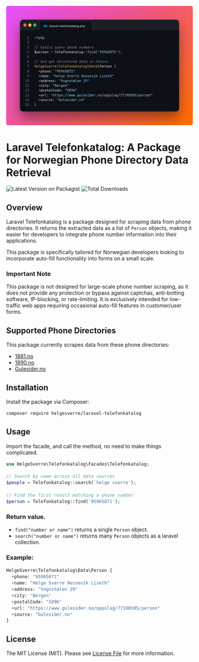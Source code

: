 <p align="center"><img src=".github/header.png"></p>

# Laravel Telefonkatalog: A Package for Norwegian Phone Directory Data Retrieval

![Latest Version on Packagist](https://img.shields.io/packagist/v/helgesverre/laravel-telefonkatalog.svg?style=flat-square)
![Total Downloads](https://img.shields.io/packagist/dt/helgesverre/laravel-telefonkatalog.svg?style=flat-square)

## Overview

Laravel Telefonkatalog is a package designed for scraping data from phone directories. It returns the extracted data as
a list of `Person` objects, making it easier for developers to integrate phone number information into their
applications.

This package is specifically tailored for Norwegian developers looking to incorporate auto-fill functionality into forms
on a small scale.

### Important Note

This package is not designed for large-scale phone number scraping, as it does not provide any protection or bypass
against captchas, anti-botting software, IP-blocking, or rate-limiting. It is exclusively intended for low-traffic web
apps requiring occasional auto-fill features in customer/user forms.

## Supported Phone Directories

This package currently scrapes data from these phone directories:

- [1881.no](https://1881.no)
- [1890.no](https://1890.no)
- [Gulesider.no](https://gulesider.no)

## Installation

Install the package via Composer:

```bash
composer require helgesverre/laravel-telefonkatalog
```

## Usage

Import the facade, and call the method, no need to make things complicated.

```php
use HelgeSverre\Telefonkatalog\Facades\Telefonkatalog;

// Search by name across all data sources
$people = Telefonkatalog::search('helge sverre');

// Find the first result matching a phone number
$person = Telefonkatalog::find('95965871');
```

### Return value.

- `find("number or name")` returns a single  `Person` object.
- `search("number or name")` returns many `Person` objects as a laravel collection.

### Example:

```php
HelgeSverre\Telefonkatalog\Data\Person {
  +phone: "95965871"
  +name: "Helge Sverre Hessevik Liseth"
  +address: "Vognstølen 29"
  +city: "Bergen"
  +postalCode: "5096"
  +url: "https://www.gulesider.no/oppslag/77190505/person"
  +source: "Gulesider.no"
}
```

## License

The MIT License (MIT). Please see [License File](LICENSE.md) for more information.

